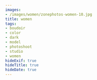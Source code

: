 ```yaml
---
images:
- /images/women/zonephotos-women-10.jpg
title: women
tags:
- boudoir
- color
- dark
- model
- photoshoot
- studio
- women
hideExif: true
hideTitle: true
hideDate: true
---
```

